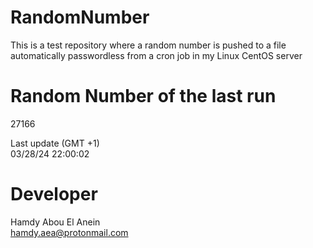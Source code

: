 # RandomNumber    
This is a test repository where a random number is pushed to a file automatically passwordless from a cron job in my Linux CentOS server    
# Random Number of the last run   
27166
      
Last update (GMT +1)    
03/28/24 22:00:02
# Developer    
Hamdy Abou El Anein   
hamdy.aea@protonmail.com
